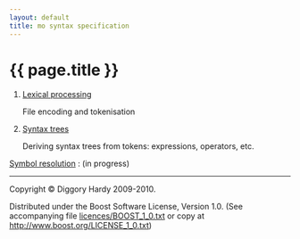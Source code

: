 ```yaml
---
layout: default
title: mo syntax specification
---
```

{{ page.title }}
================

1.  [Lexical processing](lexical.html)
    
    File encoding and tokenisation
2.  [Syntax trees](syntax-trees.html)
    
    Deriving syntax trees from tokens: expressions, operators, etc.

[Symbol resolution](symbol-resolution.html)
:   (in progress)

---

Copyright © Diggory Hardy 2009-2010.

Distributed under the Boost Software License, Version 1.0.
(See accompanying file [licences/BOOST_1_0.txt]({{site.root}}/licences/BOOST_1_0.txt) or copy at <http://www.boost.org/LICENSE_1_0.txt>)
